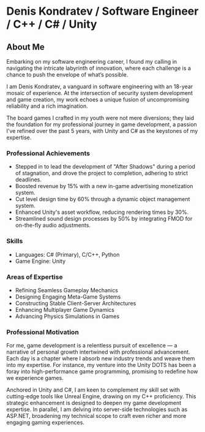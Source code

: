 # Denis Kondratev / Software Engineer / C++ / C# / Unity
## About Me

Embarking on my software engineering career, I found my calling in navigating the intricate labyrinth
of innovation, where each challenge is a chance to push the envelope of what’s possible.

I am Denis Kondratev, a vanguard in software engineering with an 18-year mosaic of experience. At the
intersection of security system development and game creation, my work echoes a unique fusion of
uncompromising reliability and a rich imagination.

The board games I crafted in my youth were not mere diversions; they laid the foundation for
my professional journey in game development, a passion I've refined over the past 5 years, with
Unity and C# as the keystones of my expertise.

### Professional Achievements

- Stepped in to lead the development of "After Shadows" during a period of stagnation, and drove the
  project to completion, adhering to strict deadlines.
- Boosted revenue by 15% with a new in-game advertising monetization system.
- Cut level design time by 60% through a dynamic object management system.
- Enhanced Unity's asset workflow, reducing rendering times by 30%.
- Streamlined sound design processes by 50% by integrating FMOD for on-the-fly audio adjustments.

### Skills

- Languages: C# (Primary), C/C++, Python
- Game Engine: Unity

### Areas of Expertise

- Refining Seamless Gameplay Mechanics
- Designing Engaging Meta-Game Systems
- Constructing Stable Client-Server Architectures
- Enhancing Multiplayer Game Dynamics
- Advancing Physics Simulations in Games

### Professional Motivation

For me, game development is a relentless pursuit of excellence — a narrative of personal growth
intertwined with professional advancement. Each day is a chapter where I absorb new industry trends
and weave them into my expertise. For instance, my venture into the Unity DOTS has been a foray into
high-performance game programming, promising to redefine how we experience games.

Anchored in Unity and C#, I am keen to complement my skill set with cutting-edge tools like Unreal Engine,
drawing on my C++ proficiency. This strategic enhancement is designed to deepen my game development expertise.
In parallel, I am delving into server-side technologies such as ASP.NET, broadening my technical scope to craft
even richer and more engaging gaming experiences.
